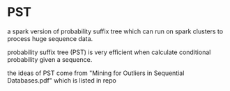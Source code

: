 # PST
a spark version of probability suffix tree which can run on spark clusters to process huge sequence data.

probability suffix tree (PST) is very efficient when calculate conditional probability given a sequence. 

the ideas of PST come from "Mining for Outliers in Sequential Databases.pdf" which is listed in repo 

